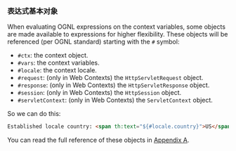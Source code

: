 ### 表达式基本对象

When evaluating OGNL expressions on the context variables, some objects are made available to expressions for higher flexibility. These objects will be referenced (per OGNL standard) starting with the `#` symbol:

- `#ctx`: the context object.
- `#vars`: the context variables.
- `#locale`: the context locale.
- `#request`: (only in Web Contexts) the `HttpServletRequest` object.
- `#response`: (only in Web Contexts) the `HttpServletResponse` object.
- `#session`: (only in Web Contexts) the `HttpSession` object.
- `#servletContext`: (only in Web Contexts) the `ServletContext` object.

So we can do this:
```html
Established locale country: <span th:text="${#locale.country}">US</span>.
```
You can read the full reference of these objects in [Appendix A](http://www.thymeleaf.org/doc/tutorials/3.0/usingthymeleaf.html#appendix-a-expression-basic-objects).
